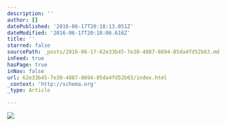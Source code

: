 ```yaml
---
description: ''
author: []
datePublished: '2016-06-17T20:18:13.051Z'
dateModified: '2016-06-17T20:18:06.616Z'
title: ''
starred: false
sourcePath: _posts/2016-06-17-62e33b45-7e30-4887-8694-85da4fd52b63.md
inFeed: true
hasPage: true
inNav: false
url: 62e33b45-7e30-4887-8694-85da4fd52b63/index.html
_context: 'http://schema.org'
_type: Article

---
```

![](https://the-grid-user-content.s3-us-west-2.amazonaws.com/e33233a3-c380-4ff8-9608-ac339fe4071a.jpg)